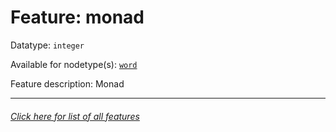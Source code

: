 # Feature: monad

Datatype: `integer`

Available for nodetype(s): [`word`](wordnodefeatures.md)

Feature description: Monad

---
###### [Click here for list of all features](home.md)
